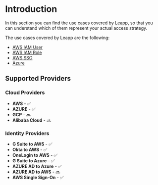 # Introduction

In this section you can find the use cases covered by Leapp, so that you can understand which of them represent your actual access strategy.

The use cases covered by Leapp are the following:

- [AWS IAM User](aws_iam_user.md)
- [AWS IAM Role](aws_iam_role.md)
- [AWS SSO](aws_sso.md)
- [Azure](azure.md)

## Supported Providers
### Cloud Providers
- **AWS** - :white_check_mark:
- **AZURE** - :white_check_mark:
- **GCP** - :soon:
- **Alibaba Cloud** - :soon:
### Identity Providers
- **G Suite to AWS** - :white_check_mark:
- **Okta to AWS** - :white_check_mark:
- **OneLogin to AWS** - :white_check_mark:
- **G Suite to Azure** - :white_check_mark:
- **AZURE AD to Azure** - :white_check_mark:
- **AZURE AD to AWS** - :soon:
- **AWS Single Sign-On** - :white_check_mark:
